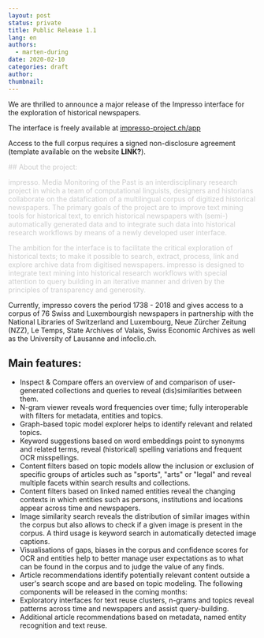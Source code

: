 ```yaml
---
layout: post
status: private
title: Public Release 1.1
lang: en
authors:
  - marten-during
date: 2020-02-10
categories: draft
author:
thumbnail:
---
```


We are thrilled to announce a major release of the Impresso interface for the exploration of historical newspapers.

<!-- more -->

The interface is freely available at [impresso-project.ch/app](https://impresso-project.ch/app/)

Access to the full corpus requires a signed non-disclosure agreement (template available on the website **LINK?**).

<span style="color:#CCC">## About the project:

<span style="color:#CCC">impresso. Media Monitoring of the Past is an interdisciplinary research project in which a team of computational linguists, designers and historians collaborate on the datafication of a multilingual corpus of digitized historical newspapers. The primary goals of the project are to improve text mining tools for historical text, to enrich historical newspapers with (semi-) automatically generated data and to integrate such data into historical research workflows by means of a newly developed user interface.

<span style="color:#CCC">The ambition for the interface is to facilitate the critical exploration of historical texts; to make it possible to search, extract, process, link and explore archive data from digitised newspapers. impresso is designed to integrate text mining into historical research workflows with special attention to query building in an iterative manner and driven by the principles of transparency and generosity.

Currently, impresso covers the period 1738 - 2018 and gives access to a corpus of 76 Swiss and Luxembourgish newspapers in partnership with the National Libraries of Switzerland and Luxembourg, Neue Zürcher Zeitung (NZZ), Le Temps, State Archives of Valais, Swiss Economic Archives as well as the University of Lausanne and infoclio.ch.

## Main features:

- Inspect & Compare offers an overview of and comparison of user-generated collections and queries to reveal (dis)similarities between them.
- N-gram viewer reveals word frequencies over time; fully interoperable with filters for metadata, entities and topics.
- Graph-based topic model explorer helps to identify relevant and related topics.
- Keyword suggestions based on word embeddings point to synonyms and related terms, reveal (historical) spelling variations and frequent OCR misspellings.
- Content filters based on topic models allow the inclusion or exclusion of specific groups of articles such as "sports", "arts" or "legal" and reveal multiple facets within search results and collections.
- Content filters based on linked named entities reveal the changing contexts in which entities such as persons, institutions and locations appear across time and newspapers.
- Image similarity search reveals the distribution of similar images within the corpus but also allows to check if a given image is present in the corpus. A third usage is keyword search in automatically detected image captions.
- Visualisations of gaps, biases in the corpus and confidence scores for OCR and entities help to better manage user expectations as to what can be found in the corpus and to judge the value of any finds.
- Article recommendations identify potentially relevant content outside a user's search scope and are based on topic modeling.
  The following components will be released in the coming months:
- Exploratory interfaces for text reuse clusters, n-grams and topics reveal patterns across time and newspapers and assist query-building.
- Additional article recommendations based on metadata, named entity recognition and text reuse.
